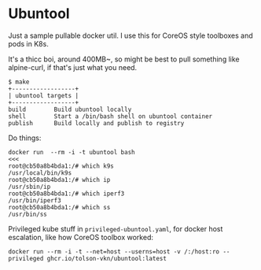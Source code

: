 # Ubuntool

Just a sample pullable docker util. I use this for CoreOS style toolboxes and pods in K8s.

It's a thicc boi, around 400MB~, so might be best to pull something like alpine-curl, if that's just what
you need. 

```
$ make
+------------------+
| ubuntool targets |
+------------------+
build        Build ubuntool locally
shell        Start a /bin/bash shell on ubuntool container
publish      Build locally and publish to registry
```

Do things:

```
docker run  --rm -i -t ubuntool bash                                                                                                                                              <<<
root@cb50a8b4bda1:/# which k9s
/usr/local/bin/k9s
root@cb50a8b4bda1:/# which ip
/usr/sbin/ip
root@cb50a8b4bda1:/# which iperf3
/usr/bin/iperf3
root@cb50a8b4bda1:/# which ss
/usr/bin/ss
```

Privileged kube stuff in `privileged-ubuntool.yaml`, for docker host escalation, like how CoreOS toolbox worked:

```
docker run --rm -i -t --net=host --userns=host -v /:/host:ro --privileged ghcr.io/tolson-vkn/ubuntool:latest
```
